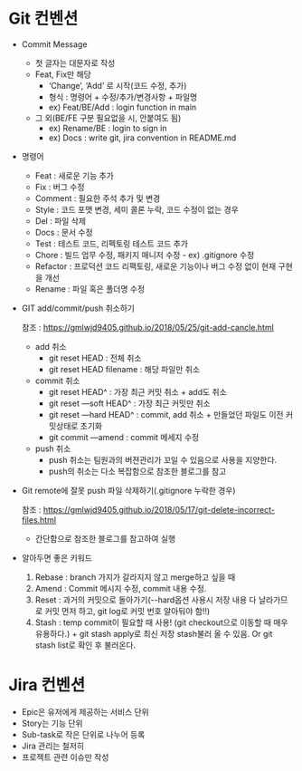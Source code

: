 # Git 컨벤션

- Commit Message

  - 첫 글자는 대문자로 작성
  - Feat, Fix만 해당
    - ‘Change’, ‘Add’ 로 시작(코드 수정, 추가)
    - 형식 : 명령어 + 수정/추가/변경사항 + 파일명
    - ex) Feat/BE/Add : login function in main
  - 그 외(BE/FE 구분 필요없을 시, 안붙여도 됨)
    - ex) Rename/BE : login to sign in
    - ex) Docs : write git, jira convention in README.md

- 명령어

  - Feat : 새로운 기능 추가
  - Fix : 버그 수정
  - Comment : 필요한 주석 추가 및 변경
  - Style : 코드 포맷 변경, 세미 콜론 누락, 코드 수정이 없는 경우
  - Del : 파일 삭제
  - Docs : 문서 수정
  - Test : 테스트 코드, 리펙토링 테스트 코드 추가
  - Chore : 빌드 업무 수정, 패키지 매니저 수정 - ex) .gitignore 수정
  - Refactor : 프로덕션 코드 리팩토링, 새로운 기능이나 버그 수정 없이 현재 구현을 개선
  - Rename : 파일 혹은 폴더명 수정

- GIT add/commit/push 취소하기

  참조 : https://gmlwjd9405.github.io/2018/05/25/git-add-cancle.html

  - add 취소
    - git reset HEAD : 전체 취소
    - git reset HEAD filename : 해당 파일만 취소
  - commit 취소
    - git reset HEAD^ : 가장 최근 커밋 취소 + add도 취소
    - git reset —soft HEAD^ : 가장 최근 커밋만 취소
    - git reset —hard HEAD^ : commit, add 취소 + 만들었던 파일도 이전 커밋상태로 초기화
    - git commit —amend : commit 메세지 수정
  - push 취소
    - push 취소는 팀원과의 버젼관리가 꼬일 수 있음으로 사용을 지양한다.
    - push의 취소는 다소 복잡함으로 참조한 블로그를 참고

- Git remote에 잘못 push 파일 삭제하기(.gitignore 누락한 경우)

  참조 : https://gmlwjd9405.github.io/2018/05/17/git-delete-incorrect-files.html

  - 간단함으로 참조한 블로그를 참고하여 실행

- 알아두면 좋은 키워드

  1. Rebase : branch 가지가 갈라지지 않고 merge하고 싶을 때
  2. Amend : Commit 메시지 수정, commit 내용 수정.
  3. Reset : 과거의 커밋으로 돌아가기(--hard옵션 사용시 저장 내용 다 날라가므로 커밋 먼저 하고, git log로 커밋 번호 알아둬야 함!!)
  4. Stash : temp commit이 필요할 때 사용! (git checkout으로 이동할 때 매우 유용하다.) + git stash apply로 최신 저장 stash불러 올 수 있음. Or git stash list로 확인 후 불러온다.



# Jira 컨벤션

- Epic은 유저에게 제공하는 서비스 단위
- Story는 기능 단위
- Sub-task로 작은 단위로 나누어 등록
- Jira 관리는 철저히
- 프로젝트 관련 이슈만 작성

